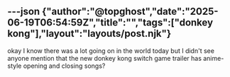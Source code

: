 ---json
{"author":"@topghost","date":"2025-06-19T06:54:59Z","title":"","tags":["donkey kong"],"layout":"layouts/post.njk"}
---
okay I know there was a lot going on in the world today but I didn&#x27;t see anyone mention that the new donkey kong switch game trailer has anime-style opening and closing songs?
